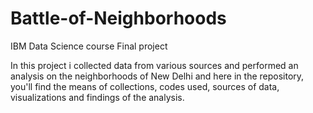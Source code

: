 # Battle-of-Neighborhoods
IBM Data Science course Final project

In this project i collected data from various sources and performed an analysis on the neighborhoods of New Delhi 
and here in the repository, you'll find the means of collections, codes used, sources of data, visualizations and findings 
of the analysis.
